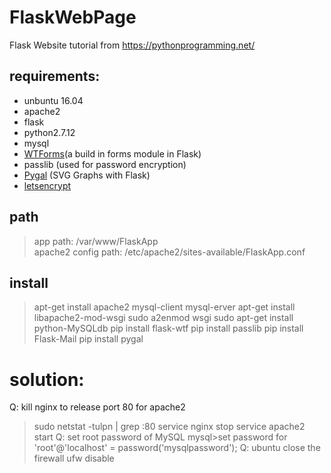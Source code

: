 # FlaskWebPage
Flask Website tutorial from https://pythonprogramming.net/

## requirements:
* unbuntu 16.04    
* apache2
* flask
* python2.7.12
* mysql 
* [WTForms](https://flask-wtf.readthedocs.io/en/stable/)(a build in forms module in Flask)
* passlib (used for password encryption)
* [Pygal](http://www.pygal.org/en/stable/) (SVG Graphs with Flask)
* [letsencrypt](https://letsencrypt.org/) 

## path
> app path: /var/www/FlaskApp    
> apache2 config path: /etc/apache2/sites-available/FlaskApp.conf

## install
> apt-get install apache2 mysql-client mysql-erver
> apt-get install libapache2-mod-wsgi
> sudo a2enmod wsgi
> sudo apt-get install python-MySQLdb
> pip install flask-wtf
> pip install passlib
> pip install Flask-Mail
> pip install pygal

# solution:
Q: kill nginx to release port 80 for apache2
> sudo netstat -tulpn | grep :80
> service nginx stop
> service apache2 start
Q: set root password of MySQL
> mysql>set password for 'root'@'localhost' = password('mysqlpassword');
Q: ubuntu close the firewall
> ufw disable



